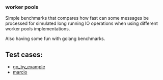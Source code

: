 ### worker pools

Simple benchmarks that compares how fast can some messages be processed for simulated long running IO operations
 when using different worker pools implementations.
 
Also having some fun with golang benchmarks. 


## Test cases:
* [go_by_example](https://gobyexample.com/worker-pools) 
* [marcio](http://marcio.io/2015/07/handling-1-million-requests-per-minute-with-golang/)
